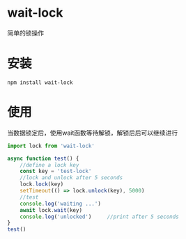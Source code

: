 # wait-lock

简单的锁操作

# 安装
```
npm install wait-lock
```

# 使用
当数据锁定后，使用wait函数等待解锁，解锁后后可以继续进行
```typescript
import lock from 'wait-lock'

async function test() {
	//define a lock key
	const key = 'test-lock'
	//lock and unlock after 5 seconds
	lock.lock(key)
	setTimeout(() => lock.unlock(key), 5000)
	//test
	console.log('waiting ...')
	await lock.wait(key)
	console.log('unlocked')		//print after 5 seconds
}
test()
```